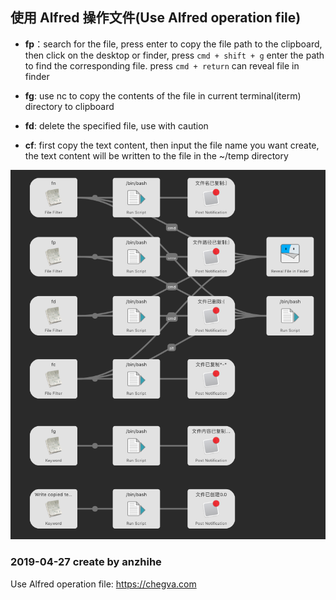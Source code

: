 ## 使用 Alfred 操作文件(Use Alfred operation file)

- **fp**：search for the file, press enter to copy the file path to the clipboard, then click on the desktop or finder, press `cmd + shift + g` enter the path to find the corresponding file. press `cmd + return` can reveal file in finder

- **fg**: use nc to copy the contents of the file in current terminal(iterm) directory to clipboard 

- **fd**: delete the specified file, use with caution 

- **cf**: first copy the text content, then input the file name you want create, the text content will be written to the file in the ~/temp directory 

![image](https://github.com/anzhihe/Efficient-office/blob/master/file-operation/File%20Operation.png) 

### 2019-04-27 create  by anzhihe

Use Alfred operation file: https://chegva.com
